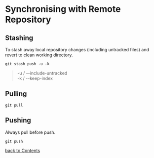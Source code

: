 # Synchronising with Remote Repository
## Stashing
To stash away local repository changes (including untracked files) and revert to clean working directory.
```
git stash push -u -k
```
> -u / --include-untracked  
> -k / --keep-index

## Pulling
```
git pull
```
## Pushing
Always pull before push.
```
git push
```

[back to Contents](https://github.com/rtaylor02/git-master/blob/main/README.md)

